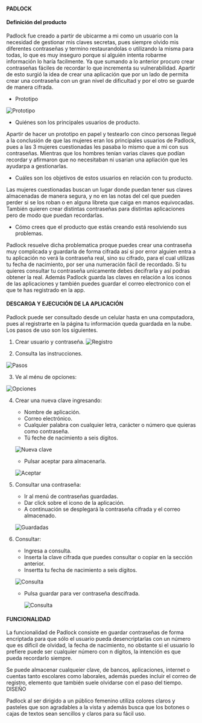 #### PADLOCK

#### Definición del producto

Padlock fue creado a partir de ubicarme a mi como un usuario con la necesidad de gestionar mis claves secretas, pues siempre olvido mis diferentes contraseñas y termino
restaurandolas o utilizando la misma para todas, lo que es muy inseguro porque si alguién intenta robarme información lo haría facilmente. Ya que sumando
a lo anterior procuro crear contraseñas fáciles de recordar lo que incrementa su vulnerabilidad.
Apartir de esto surgió la idea de crear una aplicación que por un lado de permita crear una contraseña con un gran nivel de dificultad 
y por el otro se guarde de manera cifrada.

- Prototipo

![Prototipo](imagenes/prototipo.PNG)

- Quiénes son los principales usuarios de producto.

Apartir de hacer un prototipo en papel y testearlo con cinco personas llegué a la conclusión de que las mujeres
eran los principales usuarios de Padlock, pues a las 3 mujeres cuestionadas les pasaba lo mismo que a mi con sus contraseñas.
Mientras que los hombres tenían varias claves que podían recordar y afirmaron que no necesitaban ni usarian una apliación
que les ayudarpa a gestionarlas. 

- Cuáles son los objetivos de estos usuarios en relación con tu producto.

Las mujeres cuestionadas buscan un lugar donde puedan tener sus claves almacenadas de manera segura, y no en las notas del cel
que pueden perder si se los roban o en alguna libreta que caiga en manos equivocadas. También quieren crear distintas contraseñas
para distintas aplicaciones pero de modo que puedan recordarlas.

- Cómo crees que el producto que estás creando está resolviendo sus problemas.

Padlock resuelve dicha problematica proque puedes crear una contraseña muy complicada y guardarla de forma cifrada
así si por error alguien entra a tu aplicación no verá la contraseña real, sino su cifrado, para el cual utilizas tu
fecha de nacimiento, por ser una numeración fácil de recordado. Si tu quieres consultar tu contraseña unicamente debes
decifrarla y así podras obtener la real. Además Padlock guarda las claves en relación a los iconos de las aplicaciones y
también puedes guardar el correo electronico con el que te has registrado en la app.

#### DESCARGA Y EJECUCIÓN DE LA APLICACIÓN

Padlock puede ser consultado desde un celular hasta en una computadora, pues al registrarte en la página tu información queda
guardada en la nube. Los pasos de uso son los siguientes.

1. Crear usuario y contraseña.
![Registro](imagenes/1.PNG)

2. Consulta las instrucciones. 

![Pasos](imagenes/2.PNG)

3. Ve al ménu de opciones:

![Opciones](imagenes/3.PNG)

4. Crear una nueva clave ingresando: 
   - Nombre de aplicación.
   - Correo electrónico.
   - Cualquier palabra con cualquier letra, carácter o número que quieras como contraseña.
   - Tú feche de nacimiento a seis dígitos.
   
   ![Nueva clave](imagenes/4.PNG)
   
   - Pulsar aceptar para almacenarla.
   
   ![Aceptar](imagenes/5.PNG)
   
5. Consultar una contraseña:
   - Ir al menú de contraseñas guardadas.
   - Dar click sobre el icono de la aplicación.
   - A continuación se desplegará la contraseña cifrada y el correo almacenado.
   
   ![Guardadas](imagenes/4.5.PNG) 
   
6. Consultar:    
   - Ingresa a consulta.  
   - Inserta la clave cifrada que puedes consultar o copiar en la sección anterior.
   - Insertta tu fecha de nacimiento a seis dígitos.
   
    ![Consulta](imagenes/6.PNG)
    
   - Pulsa guardar para ver contraseña descifrada.
   
     ![Consulta](imagenes/7.PNG)
     
     
#### FUNCIONALIDAD

La funcionalidad de Padlock consiste en guardar contraseñas de forma encriptada para que sólo el usuario pueda desencriptarlas
con un número que es díficil de olvidad, la fecha de nacimiento, no obstante si el usuario lo prefiere puede ser cualquier número
con n dígitos, la intención es que pueda recordarlo siempre. 

Se puede almacenar cualqueier clave, de bancos, aplicaciones, internet o cuentas tanto escolares como laborales, además puedes
incluir el correo de registro, elemento que también suele olvidarse con el paso del tiempo.
DISEÑO

Padlock al ser dirigido a un público femenino utiliza colores claros y pasteles que son agradables a la vista
y además busca que los botones o cajas de textos sean sencillos y claros para su fácil uso.
